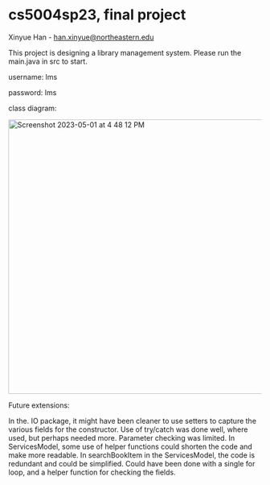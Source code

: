 # cs5004sp23, final project
Xinyue Han - han.xinyue@northeastern.edu

This project is designing a library management system. Please run the main.java
in src to start.

username: lms

password: lms






class diagram:

<img width="545" alt="Screenshot 2023-05-01 at 4 48 12 PM" src="https://user-images.githubusercontent.com/80407282/235550675-5b6b9eb2-3b29-4b58-9b27-628a97dde51d.png">


Future extensions:

In the. IO package, it might have been cleaner to use setters to capture the various fields for the constructor. Use of try/catch was done well, where used, but perhaps needed more. Parameter checking was limited.  In ServicesModel, some use of helper functions could shorten the code and make more readable. In searchBookItem in the ServicesModel, the code is redundant and could be simplified. Could have been done with a single for loop, and a helper function for checking the fields.
